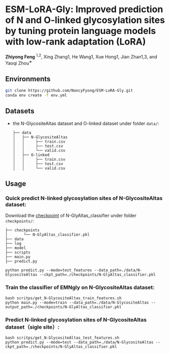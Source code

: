 # ESM-LoRA-Gly: Improved prediction of N and O-linked glycosylation sites by tuning protein language models with low-rank adaptation (LoRA)

**Zhiyong Feng** <sup>1,2</sup>, Xing Zhang1, He Wang1, Xue Hong1, Jian Zhan1,3, and Yaoqi Zhou<sup>∗</sup>

## Environments
```bash
git clone https://github.com/NancyFyong/ESM-LoRA-Gly.git
conda env create -f env.yml
```

## Datasets

- the N-GlycositeAltas dataset and O-linked dataset under folder `data/`:
    ```
    ├── data
    │   ├── N-GlycositeAltas
    │   │     ├── train.csv
    │   │     ├── test.csv
    │   │     └── valid.csv
    │   ├── O-linked
    │   │     ├── train.csv
    │   │     ├── test.csv
    │   │     └── valid.csv
    ```

## Usage

### Quick predict N-linked glycosylation sites of N-GlycositeAltas dataset:
Download the [checkpoint](https://drive.google.com/drive/folders/1cCCIw5HIgtBylf2oVFgSEaVNE1LGAN4g?usp=sharing) of N-GlyAltas_classifier under folder `checkpoints/`:

    ├── checkpoints
    │       └── N-GlyAltas_classifier.pkl
    ├── data
    ├── log
    ├── model
    ├── scripts
    ├── main.py
    ├── predict.py

```
python predict.py --mode=test_features --data_path=./data/N-GlycositeAltas --ckpt_path=./checkpoints/N-GlyAltas_classifier.pkl 
```

### Train the classifier of EMNgly on N-GlycositeAltas dataset:
```
bash scritps/get_N-GlycositeAltas_train_features.sh
python main.py --mode=train --data_path=./data/N-GlycositeAltas --output_path=./checkpoints/N-GlyAltas_classifier.pkl
```

### Predict  N-linked glycosylation sites of N-GlycositeAltas dataset（sigle site）:
```
bash scritps/get_N-GlycositeAltas_test_features.sh
python predict.py --mode=test --data_path=./data/N-GlycositeAltas --ckpt_path=./checkpoints/N-GlyAltas_classifier.pkl 
```
